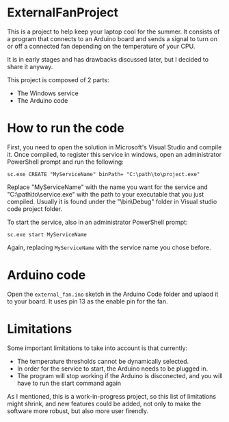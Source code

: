 # ExternalFanProject

This is a project to help keep your laptop cool for the summer. It consists of a program that connects to an Arduino board and sends a signal to turn on or off a connected fan depending on the temperature of your CPU. 

It is in early stages and has drawbacks discussed later, but I decided to share it anyway.

This project is composed of 2 parts:
- The Windows service
- The Arduino code

# How to run the code

First, you need to open the solution in Microsoft's Visual Studio and compile it. 
Once compiled, to register this service in windows, open an administrator PowerShell prompt and run the following:

`sc.exe CREATE "MyServiceName" binPath= "C:\path\to\project.exe"`

Replace "MyServiceName" with the name you want for the service and "C:\path\to\service.exe" with the path to your executable that you just compiled. 
Usually it is found under the "\bin\Debug\" folder in Visual studio code project folder.

To start the service, also in an administrator PowerShell prompt:

`sc.exe start MyServiceName`

Again, replacing `MyServiceName` with the service name you chose before.

# Arduino code

Open the `external_fan.ino` sketch in the Arduino Code folder and uplaod it to your board. It uses pin 13 as the enable pin for the fan.

# Limitations

Some important limitations to take into account is that currently:

- The temperature thresholds cannot be dynamically selected.
- In order for the service to start, the Arduino needs to be plugged in.
- The program will stop working if the Arduino is disconected, and you will have to run the start command again

As I mentioned, this is a work-in-progress project, so this list of limitations might shrink, and new features could be added, not only to make the software more robust, but also more user firendly.
